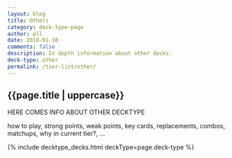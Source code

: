 ```yaml
---
layout: blog
title: Others
category: deck-type-page
author: pll
date: 2018-01-10
comments: false
description: In depth information about other decks.
deck-type: other
permalink: /tier-list/other/
---
```


<div class="section">
    <h2>{{page.title | uppercase}}</h2>
    <p>HERE COMES INFO ABOUT OTHER DECKTYPE</p>
    <p>how to play, strong points, weak points, key cards, replacements, combos, matchups, why in current tier?, ...</p>
</div>

{% include decktype_decks.html deckType=page.deck-type %}